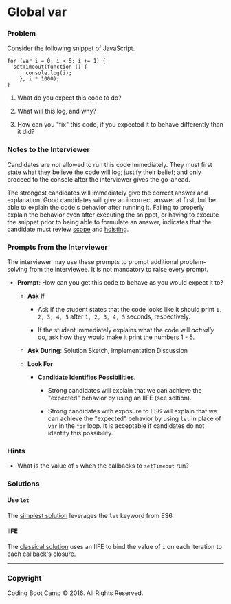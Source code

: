 # Global var

### Problem

Consider the following snippet of JavaScript.

```
for (var i = 0; i < 5; i += 1) {
  setTimeout(function () {
      console.log(i);
    }, i * 1000);
}
```

1. What do you expect this code to do?

2. What will this log, and why?

3. How can you "fix" this code, if you expected it to behave differently than it did?

### Notes to the Interviewer

Candidates are _not_ allowed to run this code immediately. They must first state what they believe the code will log; justify their belief; and only proceed to the console after the interviewer gives the go-ahead.

The strongest candidates will immediately give the correct answer and explanation. Good candidates will give an incorrect answer at first, but be able to explain the code's behavior after running it. Failing to properly explain the behavior even after executing the snippet, or having to execute the snippet prior to being able to formulate an answer, indicates that the candidate must review [scope](https://developer.mozilla.org/en-US/docs/Glossary/Scope) and [hoisting](https://developer.mozilla.org/en-US/docs/Glossary/Hoisting).

### Prompts from the Interviewer

The interviewer may use these prompts to prompt additional problem-solving from the interviewee. It is not mandatory to raise every prompt.

* **Prompt**: How can you get this code to behave as you would expect it to?

  * **Ask If**

    * Ask if the student states that the code looks like it should print `1, 2, 3, 4, 5` after `1, 2, 3, 4, 5` seconds, respectively.

    * If the student immediately explains what the code will _actually_ do, ask how they would make it print the numbers 1 - 5.

  * **Ask During**: Solution Sketch, Implementation Discussion

  * **Look For**

    * **Candidate Identifies Possibilities**.

      * Strong candidates will explain that we can achieve the "expected" behavior by using an IIFE (see soltion).

      * Strong candidates with exposure to ES6 will explain that we can achieve the "expected" behavior by using `let` in place of `var` in the `for` loop. It is acceptable if candidates do not identify this possibility.

### Hints

* What is the value of `i` when the callbacks to `setTimeout` run?

### Solutions

#### Use `let`

The [simplest solution](Solved/let_solution.js) leverages the `let` keyword from ES6.

#### IIFE

The [classical solution](Solved/closure_solution.js) uses an IIFE to bind the value of `i` on each iteration to each callback's closure.

- - -

### Copyright

Coding Boot Camp © 2016. All Rights Reserved.
